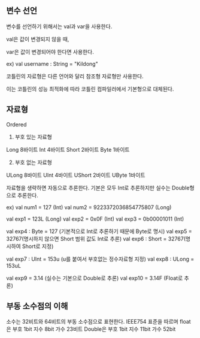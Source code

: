 ## 변수 선언

변수를 선언하기 위해서는 val과 var을 사용한다.

val은 값이 변경되지 않을 때, 

var은 값이 변경되어야 한다면 사용한다.

ex) val username : String = "Kildong"


코틀린의 자료형은 다른 언어와 달리 참조형 자료형만 사용한다.

이는 코틀린의 성능 최적화에 따라 코틀린 컴파일러에서 기본형으로 대체된다.


## 자료형

Ordered 
1. 부호 있는 자료형

Long	8바이트 
Int		4바이트
Short	2바이트
Byte	1바이트

2. 부호 없는 자료형

ULong	8바이트
UInt	4바이트
UShort	2바이트
UByte	1바이트

자료형을 생략하면 자동으로 추론한다. 기본은 모두 Int로 추론하지만 실수는 Double형으로 추론한다.

ex) 
val num1 = 127 (Int)
val num2 = 9223372036854775807 (Long)

val exp1 = 123L (Long)
val exp2 = 0x0F (Int)
val exp3 = 0b00001011 (Int)

val exp4 : Byte = 127 (기본적으로 Int로 추론하기 때문에 Byte로 명시)
val exp5 = 32767(명시하지 않으면 Short 범위 값도 Int로 추론)
val exp6 : Short = 32767(명시하여 Short로 지정)

val exp7 : UInt = 153u (u를 붙여서 부호없는 정수자료형 지정)
val exp8 : ULong = 153uL 

val exp9 = 3.14 (실수는 기본으로 Double로 추론)
val exp10 = 3.14F (Float로 추론)


## 부동 소수점의 이해

소수는 32비트와 64비트의 부동 소수점으로 표현한다.
IEEE754 표준을 따르며
float은 부호 1bit 지수 8bit 가수 23비트
Double은 부호 1bit 지수 11bit 가수 52bit

	
